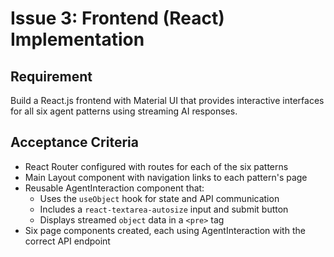 # Issue 3: Frontend (React) Implementation

## Requirement
Build a React.js frontend with Material UI that provides interactive interfaces for all six agent patterns using streaming AI responses.

## Acceptance Criteria
- React Router configured with routes for each of the six patterns
- Main Layout component with navigation links to each pattern's page
- Reusable AgentInteraction component that:
  - Uses the `useObject` hook for state and API communication
  - Includes a `react-textarea-autosize` input and submit button
  - Displays streamed `object` data in a `<pre>` tag
- Six page components created, each using AgentInteraction with the correct API endpoint

